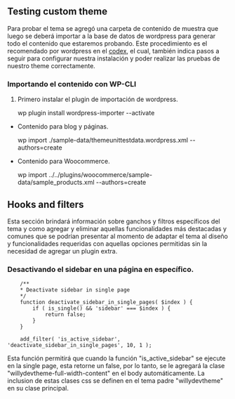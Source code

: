 ## Testing custom theme

Para probar el tema se agregó una carpeta de contenido de muestra que luego se deberá importar a la base de datos de wordpress para generar todo el contenido que estaremos probando. Este procedimiento es el recomendado por wordpress en el [codex](https://codex.wordpress.org/Theme_Unit_Test), el cual, también indica pasos a seguir para configurar nuestra instalación y poder realizar las pruebas de nuestro theme correctamente.

### Importando el contenido con WP-CLI

1. Primero instalar el plugin de importación de wordpress.

   wp plugin install wordpress-importer --activate

- Contenido para blog y páginas.

  wp import ./sample-data/themeunittestdata.wordpress.xml --authors=create

- Contenido para Woocommerce.

  wp import ../../plugins/woocommerce/sample-data/sample_products.xml --authors=create

## Hooks and filters

Esta sección brindará información sobre ganchos y filtros específicos del tema y como agregar y eliminar aquellas funcionalidades más destacadas y comunes que se podrían presentar al momento de adaptar el tema al diseño y funcionalidades requeridas con aquellas opciones permitidas sin la necesidad de agregar un plugin extra.

### Desactivando el sidebar en una página en específico.

    	/**
    	* Deactivate sidebar in single page
    	*/
    	function deactivate_sidebar_in_single_pages( $index ) {
    		if ( is_single() && 'sidebar' === $index ) {
    			return false;
    		}
    	}

    	add_filter( 'is_active_sidebar', 'deactivate_sidebar_in_single_pages', 10, 1 );

Esta función permitirá que cuando la función "is_active_sidebar" se ejecute en la single page, esta retorne un false, por lo tanto, se le agregará la clase "willydevtheme-full-width-content" en el body automáticamente. La inclusion de estas clases css se definen en el tema padre "willydevtheme" en su clase principal.
